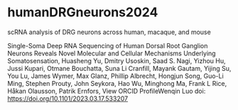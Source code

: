 # humanDRGneurons2024
scRNA analysis of DRG neurons across human, macaque, and mouse

Single-Soma Deep RNA Sequencing of Human Dorsal Root Ganglion Neurons Reveals Novel Molecular and Cellular Mechanisms Underlying Somatosensation,
Huasheng Yu, Dmitry Usoskin, Saad S. Nagi, Yizhou Hu, Jussi Kupari, Otmane Bouchatta, Suna Li Cranfill, Mayank Gautam, Yijing Su, You Lu, James Wymer, Max Glanz, Phillip Albrecht, Hongjun Song, Guo-Li Ming, Stephen Prouty, John Seykora, Hao Wu, Minghong Ma, Frank L Rice, Håkan Olausson, Patrik Ernfors,  View ORCID ProfileWenqin Luo
doi: https://doi.org/10.1101/2023.03.17.533207
